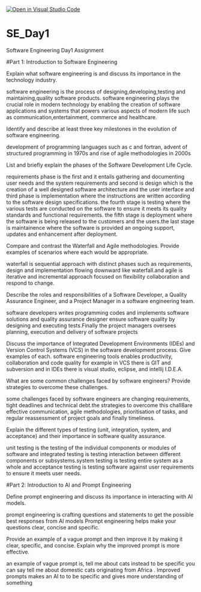 [![Open in Visual Studio Code](https://classroom.github.com/assets/open-in-vscode-2e0aaae1b6195c2367325f4f02e2d04e9abb55f0b24a779b69b11b9e10269abc.svg)](https://classroom.github.com/online_ide?assignment_repo_id=15606395&assignment_repo_type=AssignmentRepo)
# SE_Day1
Software Engineering Day1 Assignment

#Part 1: Introduction to Software Engineering

Explain what software engineering is and discuss its importance in the technology industry.

software engineering is the process of designing,developing,testing and maintaining,quality software products.
software engineering plays the crucial role in modern technology by enabling the creation of software applications and systems that powers various aspects of modern life such as communication,entertainment, commerce and healthcare.

Identify and describe at least three key milestones in the evolution of software engineering.

development of programming languages such as c and fortran, advent of structured programming in 1970s and rise of agile methodologies in 2000s

List and briefly explain the phases of the Software Development Life Cycle.

requirements phase is the first and it entails gathering and documenting user needs and the system requirements and second is design which is the creation of a well designed software architecture and the user interface and third phase is implementation where the instructions are written according to the software design specifications. the fourth stage is testing where the various tests are conducted on the software to ensure it meets its quality standards and functional requirements. the fifth stage is deployment where the software is being released to the customers and the users.the last stage is maintainence where the software is provided an ongoing support, updates and enhancement after deployment.

Compare and contrast the Waterfall and Agile methodologies. Provide examples of scenarios where each would be appropriate.

waterfall is sequential approach with distinct phases such as requirements, design and implementation flowing downward like waterfall.and agile is iterative and incremental approach focused on flexibility collaboration and respond to change.

Describe the roles and responsibilities of a Software Developer, a Quality Assurance Engineer, and a Project Manager in a software engineering team.

software developers writes programming codes and implements software solutions and quality assurance designer ensure software quality by designing and executing tests.Finally the project managers oversees planning, execution and delivery of software projects

Discuss the importance of Integrated Development Environments (IDEs) and Version Control Systems (VCS) in the software development process. Give examples of each.
software engineering tools enables productivity, collaboration and code quality for example in VCS there is GIT and subversion and in IDEs there is visual studio, eclipse, and intellij I.D.E.A.

What are some common challenges faced by software engineers? Provide strategies to overcome these challenges.

some challenges faced by software engineers are changing requirements, tight deadlines and technical debt.the strategies to overcome this chall8are effective communication, agile methodologies, prioritisation of tasks, and regular reassessment of project goals and finally timeliness.

Explain the different types of testing (unit, integration, system, and acceptance) and their importance in software quality assurance.

unit testing is the testing of the individual components or modules of software and integrated testing is testing interaction between different components or subsystems.system testing is testing entire system as a whole and acceptance testing is testing software against user requirements to ensure it meets user needs.

#Part 2: Introduction to AI and Prompt Engineering


Define prompt engineering and discuss its importance in interacting with AI models.

prompt engineering is crafting questions and statements to get the possible best responses from AI models Prompt engineering helps make your questions clear, concise and specific.

Provide an example of a vague prompt and then improve it by making it clear, specific, and concise. Explain why the improved prompt is more effective.

an example of vague prompt is, tell me about cats instead to be specific you can say tell me about domestic cats originating from Africa . Improved prompts makes an AI to to be specific and gives more understanding of something 
